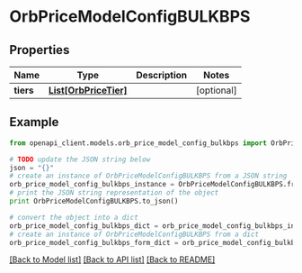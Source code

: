 # OrbPriceModelConfigBULKBPS


## Properties
Name | Type | Description | Notes
------------ | ------------- | ------------- | -------------
**tiers** | [**List[OrbPriceTier]**](OrbPriceTier.md) |  | [optional] 

## Example

```python
from openapi_client.models.orb_price_model_config_bulkbps import OrbPriceModelConfigBULKBPS

# TODO update the JSON string below
json = "{}"
# create an instance of OrbPriceModelConfigBULKBPS from a JSON string
orb_price_model_config_bulkbps_instance = OrbPriceModelConfigBULKBPS.from_json(json)
# print the JSON string representation of the object
print OrbPriceModelConfigBULKBPS.to_json()

# convert the object into a dict
orb_price_model_config_bulkbps_dict = orb_price_model_config_bulkbps_instance.to_dict()
# create an instance of OrbPriceModelConfigBULKBPS from a dict
orb_price_model_config_bulkbps_form_dict = orb_price_model_config_bulkbps.from_dict(orb_price_model_config_bulkbps_dict)
```
[[Back to Model list]](../README.md#documentation-for-models) [[Back to API list]](../README.md#documentation-for-api-endpoints) [[Back to README]](../README.md)


